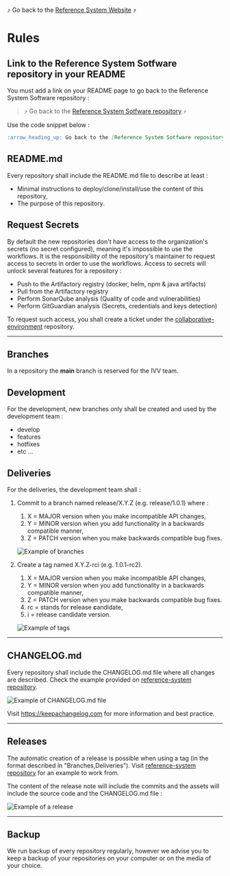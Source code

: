:arrow_heading_up: Go back to the [Reference System Website](https://referencesystem.copernicus.eu/) :arrow_heading_up:

# Rules

## Link to the Reference System Sotfware repository in your README

You must add a link on your README page to go back to the Reference System Software repository :  
> :arrow_heading_up: Go back to the [Reference System Sotfware repository](https://github.com/COPRS/reference-system-software) :arrow_heading_up:  

Use the code snippet below :

```Markdown
:arrow_heading_up: Go back to the [Reference System Sotfware repository](https://github.com/COPRS/reference-system-software) :arrow_heading_up:

```

## README.md

Every repository shall include the README.md file to describe at least :

- Minimal instructions to deploy/clone/install/use the content of this repository,
- The purpose of this repository.

## Request Secrets

By default the new repositories don't have access to the organization's secrets (no secret configured), meaning it's impossible to use the workflows. It is the responsibility of the repository's maintainer to request access to secrets in order to use the workflows. Access to secrets will unlock several features for a repository :

- Push to the Artifactory registry (docker, helm, npm & java artifacts)
- Pull from the Artifactory registry
- Perform SonarQube analysis (Quality of code and vulnerabilities)
- Perform GitGuardian analysis (Secrets, credentials and keys detection)

To request such access, you shall create a ticket under the [collaborative-environment](https://github.com/COPRS/collaborative-environment) repository.

------

## Branches

In a repository the **main** branch is reserved for the IVV team. 

## Development

For the development, new branches only shall be created and used by the development team :

- develop
- features
- hotfixes
- etc ...

## Deliveries

For the deliveries, the development team shall :

1. Commit to a branch named release/X.Y.Z (e.g. release/1.0.1) where :
   1. X = MAJOR version when you make incompatible API changes,
   2. Y = MINOR version when you add functionality in a backwards compatible manner,
   3. Z = PATCH version when you make backwards compatible bug fixes.

   ![Example of branches](https://user-images.githubusercontent.com/86782407/142891053-29f78ac4-a520-484e-8eeb-e5a87c891f58.png)

2. Create a tag named X.Y.Z-rci (e.g. 1.0.1-rc2).
   1. X = MAJOR version when you make incompatible API changes,
   2. Y = MINOR version when you add functionality in a backwards compatible manner,
   3. Z = PATCH version when you make backwards compatible bug fixes.
   4. rc = stands for **r**elease **c**andidate,
   5. i = release candidate version.

   ![Example of tags](https://user-images.githubusercontent.com/86782407/142891144-26d32e92-3983-4384-b8de-48af8e8f2733.png)

------

## CHANGELOG.md

Every repository shall include the CHANGELOG.md file where all changes are described. Check the example provided on [reference-system repository](https://github.com/COPRS/reference-system/blob/release/CHANGELOG.md).

![Example of CHANGELOG.md file](https://user-images.githubusercontent.com/86782407/140076390-4e79a26f-7afd-49e9-97a6-0a73a0c6794d.png)

Visit <https://keepachangelog.com> for more information and best practice.

------

## Releases

The automatic creation of a release is possible when using a tag (in the format described in "Branches,Deliveries"). Visit [reference-system repository](https://github.com/COPRS/reference-system/tree/release#github-automatic-releases-using-tags) for an example to work from.

The content of the release note will include the commits and the assets will include the source code and the CHANGELOG.md file :

![Example of a release](https://user-images.githubusercontent.com/86782407/143057423-d4a345e3-0a32-443d-8361-648904c55300.png)


------

## Backup

We run backup of every repository regularly, however we advise you to keep a backup of your repositories on your computer or on the media of your choice.
